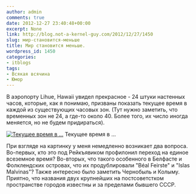 ```yaml
---
author: admin
comments: true
date: 2012-12-27 23:40:48+00:00
excerpt: None
link: http://blog.not-a-kernel-guy.com/2012/12/27/1450
slug: мир-становится-меньше
title: Мир становится меньше.
wordpress_id: 1450
categories:
- itblogs
tags:
- Всякая всячина
- Юмор
---
```


В аэропорту Lihue, Hawaii увидел прекрасное - 24 штуки настенных часов, которые, как я понимаю, призваны показать текущее время в каждой из существующих часовых зон. (Тут нужно заметить, что временных зон не 24, а где-то около 40. Более того, их число иногда меняется, но не будем придираться).

[![Текущее время в ...](http://blog.not-a-kernel-guy.com/wp-content/uploads/2012/12/time_zones-300x101.jpg)](http://blog.not-a-kernel-guy.com/wp-content/uploads/2012/12/time_zones.jpg) Текущее время в ...

При взгляде на картинку у меня немедленно возникает два вопроса. Во-первых, кто это под Рейкъявиком профилонил переход на единое всеземное время? Во-вторых, что такого особенного в Белфасте и Фолклендских островах, что их продублировали "Béal Feirste" и "Islas Malvinas"? Также интересно было заметить Чернобыль и Колыму. Приятно, что названия двух крупнейших на постсоветстком пространстве городов известны и за пределами бывшего СССР.
